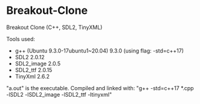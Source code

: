 # Breakout-Clone
Breakout Clone (C++, SDL2, TinyXML)

Tools used:
 * g++ (Ubuntu 9.3.0-17ubuntu1~20.04) 9.3.0 (using flag: -std=c++17)
 * SDL2 2.0.12
 * SDL2_image 2.0.5
 * SDL2_ttf 2.0.15
 * TinyXml 2.6.2
 
 "a.out" is the executable.
 Compiled and linked with: "g++ -std=c++17 *.cpp -lSDL2 -lSDL2_image -lSDL2_ttf -ltinyxml"
